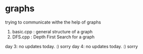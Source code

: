 # graphs
trying to communicate withe the help of graphs

1. basic.cpp : general structure of a graph
2. DFS.cpp : Depth First Search for a graph

day 3: no updates today. :) sorry
day 4: no updates today. :) sorry
 
